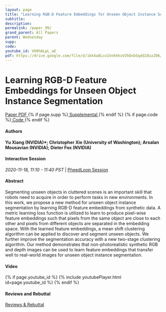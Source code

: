 ```yaml
---
layout: page
title: "Learning RGB-D Feature Embeddings for Unseen Object Instance Segmentation"
subtitle: 
description:
permalink: /paper_99/
grand_parent: All Papers
parent: Wednesday
supp: 
code: 
youtube_id: VO8hALpL_aE
pdf: https://drive.google.com/file/d/1kk4a8Lco1VnkhkxV3hDnb5qdd28uzZ06/view
---
```


# Learning RGB-D Feature Embeddings for Unseen Object Instance Segmentation

<a href="https://drive.google.com/file/d/1kk4a8Lco1VnkhkxV3hDnb5qdd28uzZ06/view" target="_blank" rel="noopener noreferrer" class="btn btn-blue"><i class="fa fa-file-text-o" aria-hidden="true"></i> Paper PDF </a> {% if page.supp %}<a href="" target="_blank" rel="noopener noreferrer" class="btn btn-green"><i class="fa fa-file-text-o" aria-hidden="true"></i> Supplemental </a>{% endif %} {% if page.code %}<a href="" target="_blank" rel="noopener noreferrer" class="btn"><i class="fa fa-github" aria-hidden="true"></i> Code </a>{% endif %} 

#### Authors
**Yu Xiang (NVIDIA)*; Christopher Xie (University of Washington); Arsalan Mousavian (NVIDIA); Dieter Fox (NVIDIA)**

#### Interactive Session
<em>2020-11-18, 11:10 - 11:40 PST </em> | <a href="https://pheedloop.com/corl2020/virtual/?page=sessions&section=SESEE5MDVCJVD75FU" target="_blank" rel="noopener noreferrer"> PheedLoop Session <i class="fa fa-external-link" aria-hidden="true"></i> </a> 

#### Abstract
Segmenting unseen objects in cluttered scenes is an important skill that robots need to acquire in order to perform tasks in new environments. In this work, we propose a new method for unseen object instance segmentation by learning RGB-D feature embeddings from synthetic data. A metric learning loss function is utilized to learn to produce pixel-wise feature embeddings such that pixels from the same object are close to each other and pixels from different objects are separated in the embedding space. With the learned feature embeddings, a mean shift clustering algorithm can be applied to discover and segment unseen objects. We further improve the segmentation accuracy with a new two-stage clustering algorithm. Our method demonstrates that non-photorealistic synthetic RGB and depth images can be used to learn feature embeddings that transfer well to real-world images for unseen object instance segmentation.

#### Video
{% if page.youtube_id %}
{% include youtubePlayer.html id=page.youtube_id %}
{% endif %}

#### Reviews and Rebuttal
<a href="https://drive.google.com/file/d/16aDXXpmkSOuz1XOd_nJ1RFXoRZ2nk7Cr/view" target="_blank" rel="noopener noreferrer" class="btn btn-purple"><i class="fa fa-pencil-square-o" aria-hidden="true"></i> Reviews & Rebuttal </a>

